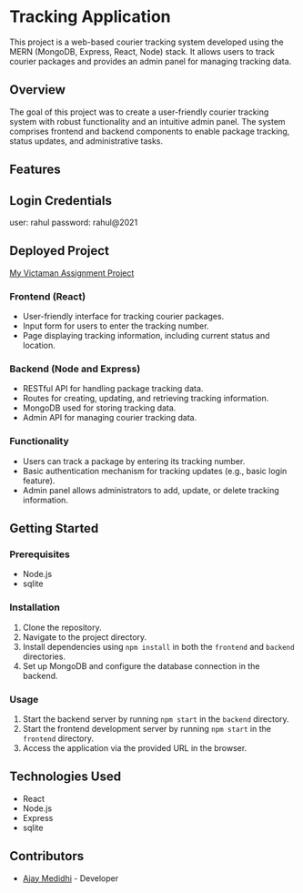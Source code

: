 # Tracking Application


This project is a web-based courier tracking system developed using the MERN (MongoDB, Express, React, Node) stack. It allows users to track courier packages and provides an admin panel for managing tracking data.

## Overview

The goal of this project was to create a user-friendly courier tracking system with robust functionality and an intuitive admin panel. The system comprises frontend and backend components to enable package tracking, status updates, and administrative tasks.

## Features

## Login Credentials 

user:      rahul 
password:    rahul@2021 

## Deployed Project 

[My Victaman Assignment Project ](https://assignmentajay7.ccbp.tech/login)




### Frontend (React)

- User-friendly interface for tracking courier packages.
- Input form for users to enter the tracking number.
- Page displaying tracking information, including current status and location.

### Backend (Node and Express)

- RESTful API for handling package tracking data.
- Routes for creating, updating, and retrieving tracking information.
- MongoDB used for storing tracking data.
- Admin API for managing courier tracking data.

### Functionality

- Users can track a package by entering its tracking number.
- Basic authentication mechanism for tracking updates (e.g., basic login feature).
- Admin panel allows administrators to add, update, or delete tracking information.

## Getting Started

### Prerequisites

- Node.js
- sqlite

### Installation

1. Clone the repository.
2. Navigate to the project directory.
3. Install dependencies using `npm install` in both the `frontend` and `backend` directories.
4. Set up MongoDB and configure the database connection in the backend.

### Usage

1. Start the backend server by running `npm start` in the `backend` directory.
2. Start the frontend development server by running `npm start` in the `frontend` directory.
3. Access the application via the provided URL in the browser.

## Technologies Used

- React
- Node.js
- Express
- sqlite

## Contributors
- [Ajay Medidhi](https://github.com/ajaymedidhi) - Developer
